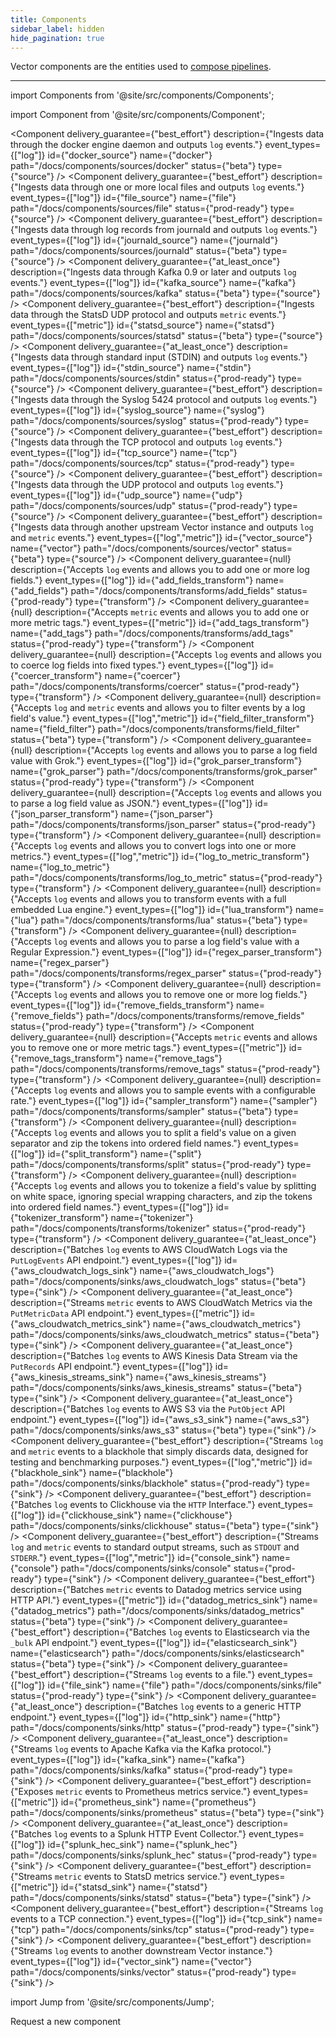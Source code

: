 ```yaml
---
title: Components
sidebar_label: hidden
hide_pagination: true
---
```


Vector components are the entities used to
[compose pipelines][docs.configuration#composition].

---

import Components from '@site/src/components/Components';

import Component from '@site/src/components/Component';

<Components>

<Component
  delivery_guarantee={"best_effort"}
  description={"Ingests data through the docker engine daemon and outputs `log` events."}
  event_types={["log"]}
  id={"docker_source"}
  name={"docker"}
  path="/docs/components/sources/docker"
  status={"beta"}
  type={"source"} />
<Component
  delivery_guarantee={"best_effort"}
  description={"Ingests data through one or more local files and outputs `log` events."}
  event_types={["log"]}
  id={"file_source"}
  name={"file"}
  path="/docs/components/sources/file"
  status={"prod-ready"}
  type={"source"} />
<Component
  delivery_guarantee={"best_effort"}
  description={"Ingests data through log records from journald and outputs `log` events."}
  event_types={["log"]}
  id={"journald_source"}
  name={"journald"}
  path="/docs/components/sources/journald"
  status={"beta"}
  type={"source"} />
<Component
  delivery_guarantee={"at_least_once"}
  description={"Ingests data through Kafka 0.9 or later and outputs `log` events."}
  event_types={["log"]}
  id={"kafka_source"}
  name={"kafka"}
  path="/docs/components/sources/kafka"
  status={"beta"}
  type={"source"} />
<Component
  delivery_guarantee={"best_effort"}
  description={"Ingests data through the StatsD UDP protocol and outputs `metric` events."}
  event_types={["metric"]}
  id={"statsd_source"}
  name={"statsd"}
  path="/docs/components/sources/statsd"
  status={"beta"}
  type={"source"} />
<Component
  delivery_guarantee={"at_least_once"}
  description={"Ingests data through standard input (STDIN) and outputs `log` events."}
  event_types={["log"]}
  id={"stdin_source"}
  name={"stdin"}
  path="/docs/components/sources/stdin"
  status={"prod-ready"}
  type={"source"} />
<Component
  delivery_guarantee={"best_effort"}
  description={"Ingests data through the Syslog 5424 protocol and outputs `log` events."}
  event_types={["log"]}
  id={"syslog_source"}
  name={"syslog"}
  path="/docs/components/sources/syslog"
  status={"prod-ready"}
  type={"source"} />
<Component
  delivery_guarantee={"best_effort"}
  description={"Ingests data through the TCP protocol and outputs `log` events."}
  event_types={["log"]}
  id={"tcp_source"}
  name={"tcp"}
  path="/docs/components/sources/tcp"
  status={"prod-ready"}
  type={"source"} />
<Component
  delivery_guarantee={"best_effort"}
  description={"Ingests data through the UDP protocol and outputs `log` events."}
  event_types={["log"]}
  id={"udp_source"}
  name={"udp"}
  path="/docs/components/sources/udp"
  status={"prod-ready"}
  type={"source"} />
<Component
  delivery_guarantee={"best_effort"}
  description={"Ingests data through another upstream Vector instance and outputs `log` and `metric` events."}
  event_types={["log","metric"]}
  id={"vector_source"}
  name={"vector"}
  path="/docs/components/sources/vector"
  status={"beta"}
  type={"source"} />
<Component
  delivery_guarantee={null}
  description={"Accepts `log` events and allows you to add one or more log fields."}
  event_types={["log"]}
  id={"add_fields_transform"}
  name={"add_fields"}
  path="/docs/components/transforms/add_fields"
  status={"prod-ready"}
  type={"transform"} />
<Component
  delivery_guarantee={null}
  description={"Accepts `metric` events and allows you to add one or more metric tags."}
  event_types={["metric"]}
  id={"add_tags_transform"}
  name={"add_tags"}
  path="/docs/components/transforms/add_tags"
  status={"prod-ready"}
  type={"transform"} />
<Component
  delivery_guarantee={null}
  description={"Accepts `log` events and allows you to coerce log fields into fixed types."}
  event_types={["log"]}
  id={"coercer_transform"}
  name={"coercer"}
  path="/docs/components/transforms/coercer"
  status={"prod-ready"}
  type={"transform"} />
<Component
  delivery_guarantee={null}
  description={"Accepts `log` and `metric` events and allows you to filter events by a log field's value."}
  event_types={["log","metric"]}
  id={"field_filter_transform"}
  name={"field_filter"}
  path="/docs/components/transforms/field_filter"
  status={"beta"}
  type={"transform"} />
<Component
  delivery_guarantee={null}
  description={"Accepts `log` events and allows you to parse a log field value with Grok."}
  event_types={["log"]}
  id={"grok_parser_transform"}
  name={"grok_parser"}
  path="/docs/components/transforms/grok_parser"
  status={"prod-ready"}
  type={"transform"} />
<Component
  delivery_guarantee={null}
  description={"Accepts `log` events and allows you to parse a log field value as JSON."}
  event_types={["log"]}
  id={"json_parser_transform"}
  name={"json_parser"}
  path="/docs/components/transforms/json_parser"
  status={"prod-ready"}
  type={"transform"} />
<Component
  delivery_guarantee={null}
  description={"Accepts `log` events and allows you to convert logs into one or more metrics."}
  event_types={["log","metric"]}
  id={"log_to_metric_transform"}
  name={"log_to_metric"}
  path="/docs/components/transforms/log_to_metric"
  status={"prod-ready"}
  type={"transform"} />
<Component
  delivery_guarantee={null}
  description={"Accepts `log` events and allows you to transform events with a full embedded Lua engine."}
  event_types={["log"]}
  id={"lua_transform"}
  name={"lua"}
  path="/docs/components/transforms/lua"
  status={"beta"}
  type={"transform"} />
<Component
  delivery_guarantee={null}
  description={"Accepts `log` events and allows you to parse a log field's value with a Regular Expression."}
  event_types={["log"]}
  id={"regex_parser_transform"}
  name={"regex_parser"}
  path="/docs/components/transforms/regex_parser"
  status={"prod-ready"}
  type={"transform"} />
<Component
  delivery_guarantee={null}
  description={"Accepts `log` events and allows you to remove one or more log fields."}
  event_types={["log"]}
  id={"remove_fields_transform"}
  name={"remove_fields"}
  path="/docs/components/transforms/remove_fields"
  status={"prod-ready"}
  type={"transform"} />
<Component
  delivery_guarantee={null}
  description={"Accepts `metric` events and allows you to remove one or more metric tags."}
  event_types={["metric"]}
  id={"remove_tags_transform"}
  name={"remove_tags"}
  path="/docs/components/transforms/remove_tags"
  status={"prod-ready"}
  type={"transform"} />
<Component
  delivery_guarantee={null}
  description={"Accepts `log` events and allows you to sample events with a configurable rate."}
  event_types={["log"]}
  id={"sampler_transform"}
  name={"sampler"}
  path="/docs/components/transforms/sampler"
  status={"beta"}
  type={"transform"} />
<Component
  delivery_guarantee={null}
  description={"Accepts `log` events and allows you to split a field's value on a given separator and zip the tokens into ordered field names."}
  event_types={["log"]}
  id={"split_transform"}
  name={"split"}
  path="/docs/components/transforms/split"
  status={"prod-ready"}
  type={"transform"} />
<Component
  delivery_guarantee={null}
  description={"Accepts `log` events and allows you to tokenize a field's value by splitting on white space, ignoring special wrapping characters, and zip the tokens into ordered field names."}
  event_types={["log"]}
  id={"tokenizer_transform"}
  name={"tokenizer"}
  path="/docs/components/transforms/tokenizer"
  status={"prod-ready"}
  type={"transform"} />
<Component
  delivery_guarantee={"at_least_once"}
  description={"Batches `log` events to AWS CloudWatch Logs via the `PutLogEvents` API endpoint."}
  event_types={["log"]}
  id={"aws_cloudwatch_logs_sink"}
  name={"aws_cloudwatch_logs"}
  path="/docs/components/sinks/aws_cloudwatch_logs"
  status={"beta"}
  type={"sink"} />
<Component
  delivery_guarantee={"at_least_once"}
  description={"Streams `metric` events to AWS CloudWatch Metrics via the `PutMetricData` API endpoint."}
  event_types={["metric"]}
  id={"aws_cloudwatch_metrics_sink"}
  name={"aws_cloudwatch_metrics"}
  path="/docs/components/sinks/aws_cloudwatch_metrics"
  status={"beta"}
  type={"sink"} />
<Component
  delivery_guarantee={"at_least_once"}
  description={"Batches `log` events to AWS Kinesis Data Stream via the `PutRecords` API endpoint."}
  event_types={["log"]}
  id={"aws_kinesis_streams_sink"}
  name={"aws_kinesis_streams"}
  path="/docs/components/sinks/aws_kinesis_streams"
  status={"beta"}
  type={"sink"} />
<Component
  delivery_guarantee={"at_least_once"}
  description={"Batches `log` events to AWS S3 via the `PutObject` API endpoint."}
  event_types={["log"]}
  id={"aws_s3_sink"}
  name={"aws_s3"}
  path="/docs/components/sinks/aws_s3"
  status={"beta"}
  type={"sink"} />
<Component
  delivery_guarantee={"best_effort"}
  description={"Streams `log` and `metric` events to a blackhole that simply discards data, designed for testing and benchmarking purposes."}
  event_types={["log","metric"]}
  id={"blackhole_sink"}
  name={"blackhole"}
  path="/docs/components/sinks/blackhole"
  status={"prod-ready"}
  type={"sink"} />
<Component
  delivery_guarantee={"best_effort"}
  description={"Batches `log` events to Clickhouse via the `HTTP` Interface."}
  event_types={["log"]}
  id={"clickhouse_sink"}
  name={"clickhouse"}
  path="/docs/components/sinks/clickhouse"
  status={"beta"}
  type={"sink"} />
<Component
  delivery_guarantee={"best_effort"}
  description={"Streams `log` and `metric` events to standard output streams, such as `STDOUT` and `STDERR`."}
  event_types={["log","metric"]}
  id={"console_sink"}
  name={"console"}
  path="/docs/components/sinks/console"
  status={"prod-ready"}
  type={"sink"} />
<Component
  delivery_guarantee={"best_effort"}
  description={"Batches `metric` events to Datadog metrics service using HTTP API."}
  event_types={["metric"]}
  id={"datadog_metrics_sink"}
  name={"datadog_metrics"}
  path="/docs/components/sinks/datadog_metrics"
  status={"beta"}
  type={"sink"} />
<Component
  delivery_guarantee={"best_effort"}
  description={"Batches `log` events to Elasticsearch via the `_bulk` API endpoint."}
  event_types={["log"]}
  id={"elasticsearch_sink"}
  name={"elasticsearch"}
  path="/docs/components/sinks/elasticsearch"
  status={"beta"}
  type={"sink"} />
<Component
  delivery_guarantee={"best_effort"}
  description={"Streams `log` events to a file."}
  event_types={["log"]}
  id={"file_sink"}
  name={"file"}
  path="/docs/components/sinks/file"
  status={"prod-ready"}
  type={"sink"} />
<Component
  delivery_guarantee={"at_least_once"}
  description={"Batches `log` events to a generic HTTP endpoint."}
  event_types={["log"]}
  id={"http_sink"}
  name={"http"}
  path="/docs/components/sinks/http"
  status={"prod-ready"}
  type={"sink"} />
<Component
  delivery_guarantee={"at_least_once"}
  description={"Streams `log` events to Apache Kafka via the Kafka protocol."}
  event_types={["log"]}
  id={"kafka_sink"}
  name={"kafka"}
  path="/docs/components/sinks/kafka"
  status={"prod-ready"}
  type={"sink"} />
<Component
  delivery_guarantee={"best_effort"}
  description={"Exposes `metric` events to Prometheus metrics service."}
  event_types={["metric"]}
  id={"prometheus_sink"}
  name={"prometheus"}
  path="/docs/components/sinks/prometheus"
  status={"beta"}
  type={"sink"} />
<Component
  delivery_guarantee={"at_least_once"}
  description={"Batches `log` events to a Splunk HTTP Event Collector."}
  event_types={["log"]}
  id={"splunk_hec_sink"}
  name={"splunk_hec"}
  path="/docs/components/sinks/splunk_hec"
  status={"prod-ready"}
  type={"sink"} />
<Component
  delivery_guarantee={"best_effort"}
  description={"Streams `metric` events to StatsD metrics service."}
  event_types={["metric"]}
  id={"statsd_sink"}
  name={"statsd"}
  path="/docs/components/sinks/statsd"
  status={"beta"}
  type={"sink"} />
<Component
  delivery_guarantee={"best_effort"}
  description={"Streams `log` events to a TCP connection."}
  event_types={["log"]}
  id={"tcp_sink"}
  name={"tcp"}
  path="/docs/components/sinks/tcp"
  status={"prod-ready"}
  type={"sink"} />
<Component
  delivery_guarantee={"best_effort"}
  description={"Streams `log` events to another downstream Vector instance."}
  event_types={["log"]}
  id={"vector_sink"}
  name={"vector"}
  path="/docs/components/sinks/vector"
  status={"prod-ready"}
  type={"sink"} />

</Components>

import Jump from '@site/src/components/Jump';

<Jump to="https://github.com/timberio/vector/issues/new?labels=Type%3A+New+Feature" icon="plus-circle">
  Request a new component
</Jump>


[docs.configuration#composition]: /docs/setup/configuration#composition
